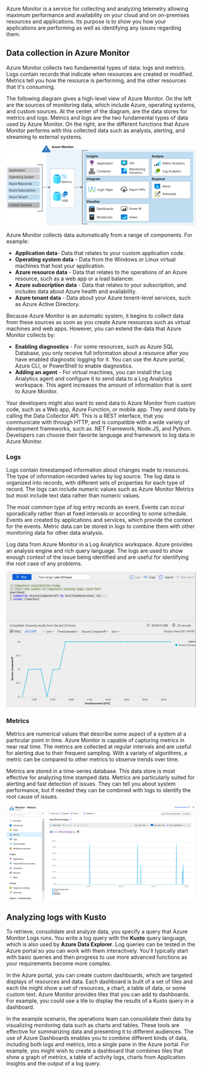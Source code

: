 Azure Monitor is a service for collecting and analyzing telemetry allowing maximum performance and availability on your cloud and on on-premises resources and applications. Its purpose is to show you how your applications are performing as well as identifying any issues regarding them.

## Data collection in Azure Monitor

Azure Monitor collects two fundamental types of data: logs and metrics. Logs contain records that indicate when resources are created or modified. Metrics tell you how the resource is performing, and the other resources that it's consuming.

The following diagram gives a high-level view of Azure Monitor. On the left are the sources of monitoring data, which include Azure, operating systems, and custom sources. At the center of the diagram, are the data stores for metrics and logs. Metrics and logs are the two fundamental types of data used by Azure Monitor. On the right, are the different functions that Azure Monitor performs with this collected data such as analysis, alerting, and streaming to external systems.

![Azure Monitor architecture.](../media/2-azure-monitor.svg)

Azure Monitor collects data automatically from a range of components. For example:

- **Application data**- Data that relates to your custom application code. 
- **Operating system data** - Data from the Windows or Linux virtual machines that host your application.
- **Azure resource data** - Data that relates to the operations of an Azure resource, such as a web app or a load balancer.
- **Azure subscription data** - Data that relates to your subscription, and includes data about Azure health and availability.
- **Azure tenant data** - Data about your Azure tenent-level services, such as Azure Active Directory.

Because Azure Monitor is an automatic system, it begins to collect data from these sources as soon as you create Azure resources such as virtual machines and web apps. However, you can extend the data that Azure Monitor collects by:

- **Enabling diagnostics** - For some resources, such as Azure SQL Database, you only receive full information about a resource after you have enabled diagnostic logging for it. You can use the Azure portal, Azure CLI, or PowerShell to enable diagnostics.
- **Adding an agent** - For virtual machines, you can install the Log Analytics agent and configure it to send data to a Log Analytics workspace. This agent increases the amount of information that is sent to Azure Monitor.

Your developers might also want to send data to Azure Monitor from custom code, such as a Web app, Azure Function, or mobile app. They send data by calling the Data Collector API. This is a REST interface, that you communicate with through HTTP, and is compatible with a wide variety of development frameworks, such as .NET Framework, Node.JS, and Python. Developers can choose their favorite language and framework to log data in Azure Monitor.

### Logs

Logs contain timestamped information about changes made to resources. The type of information recorded varies by log source. The log data is organized into records, with different sets of properties for each type of record. The logs can include numeric values such as Azure Monitor Metrics but most include text data rather than numeric values.

The most common type of log entry records an event. Events can occur sporadically rather than at fixed intervals or according to some schedule. Events are created by applications and services, which provide the context for the events. Metric data can be stored in logs to combine them with other monitoring data for other data analysis.

Log data from Azure Monitor in a Log Analytics workspace. Azure provides an analysis engine and rich query language. The logs are used to show enough context of the issue being identified and are useful for identifying the root case of any problems.

![An example query against Azure logs](../media/2-azure-logs-query-example.png)

### Metrics

Metrics are numerical values that describe some aspect of a system at a particular point in time. Azure Monitor is capable of capturing metrics in near real time. The metrics are collected at regular intervals and are useful for alerting due to their frequent sampling. With a variety of algorithms, a metric can be compared to other metrics to observe trends over time.

Metrics are stored in a time-series database. This data store is most effective for analyzing time stamped data. Metrics are particularly suited for alerting and fast detection of issues. They can tell you about system performance, but if needed they can be combined with logs to identify the root cause of issues.

![An example chart in Azure Metrics](../media/2-azure-monitor-metrics.png)

## Analyzing logs with Kusto

To retrieve, consolidate and analyze data, you specify a query that Azure Monitor Logs runs. You write a log query with the **Kusto** query language, which is also used by **Azure Data Explorer**. Log queries can be tested in the Azure portal so you can work with them interactively. You'll typically start with basic queries and then progress to use more advanced functions as your requirements become more complex.

In the Azure portal, you can create custom dashboards, which are targeted displays of resources and data. Each dashboard is built of a set of tiles and each tile might show a set of resources, a chart, a table of data, or some custom text. Azure Monitor provides tiles that you can add to dashboards. For example, you could use a tile to display the results of a Kusto query in a dashboard.

In the example scenario, the operations team can consolidate their data by visualizing monitoring data such as charts and tables. These tools are effective for summarizing data and presenting it to different audiences. The use of Azure Dashboards enables you to combine different kinds of data, including both logs and metrics, into a single pane in the Azure portal. For example, you might wish to create a dashboard that combines tiles that show a graph of metrics, a table of activity logs, charts from Application Insights and the output of a log query.
